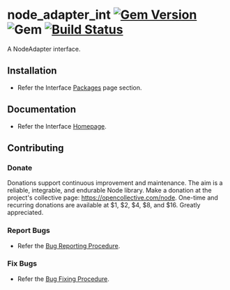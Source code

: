 # node_adapter_int [![Gem Version](https://badge.fury.io/rb/node_adapter_int.svg)](https://badge.fury.io/rb/node_adapter_int) ![Gem](https://img.shields.io/gem/dt/node_adapter_int) [![Build Status](https://travis-ci.com/Diligent-Software-LLC/node_adapter_int.svg?branch=master)](https://travis-ci.com/Diligent-Software-LLC/node_adapter_int)

A NodeAdapter interface.

## Installation

- Refer the Interface 
[Packages](https://docs.diligentsoftware.org/node-1/adapter/packages) page 
section.

## Documentation

- Refer the Interface 
[Homepage](https://docs.diligentsoftware.org/node-1/adapter/interface).

## Contributing

### Donate

Donations support continuous improvement and maintenance. The aim is a reliable,
integrable, and endurable Node library. Make a donation at the 
project's collective page: https://opencollective.com/node. One-time and 
recurring donations are available at $1, $2, $4, $8, and $16. Greatly 
appreciated.

### Report Bugs

- Refer the 
[Bug Reporting Procedure](https://github.com/Diligent-Software-LLC/node_adapter_int/issues/1).

### Fix Bugs

- Refer the 
[Bug Fixing Procedure](https://github.com/Diligent-Software-LLC/node_adapter_int/issues/2).
